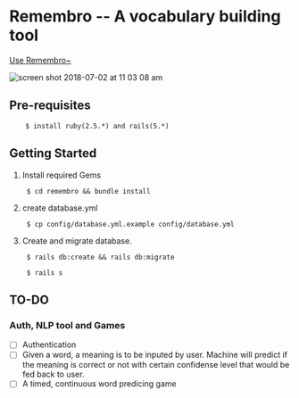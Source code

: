 # Remembro -- A vocabulary building tool

[Use Remembro~](https://sleepy-beyond-18639.herokuapp.com/)

![screen shot 2018-07-02 at 11 03 08 am](https://user-images.githubusercontent.com/17334660/42146761-96c393b8-7de7-11e8-9ef4-f13833dc4917.png)

## Pre-requisites

        $ install ruby(2.5.*) and rails(5.*)
        
## Getting Started

1. Install required Gems

        $ cd remembro && bundle install

2. create database.yml

        $ cp config/database.yml.example config/database.yml

3. Create and migrate database.
        
        $ rails db:create && rails db:migrate 

        $ rails s
## TO-DO
### Auth, NLP tool and Games

- [ ] Authentication
- [ ] Given a word, a meaning is to be inputed by user. Machine will predict if the meaning is correct or not with certain confidense level that would be fed back to user.
- [ ] A timed, continuous word predicing game
